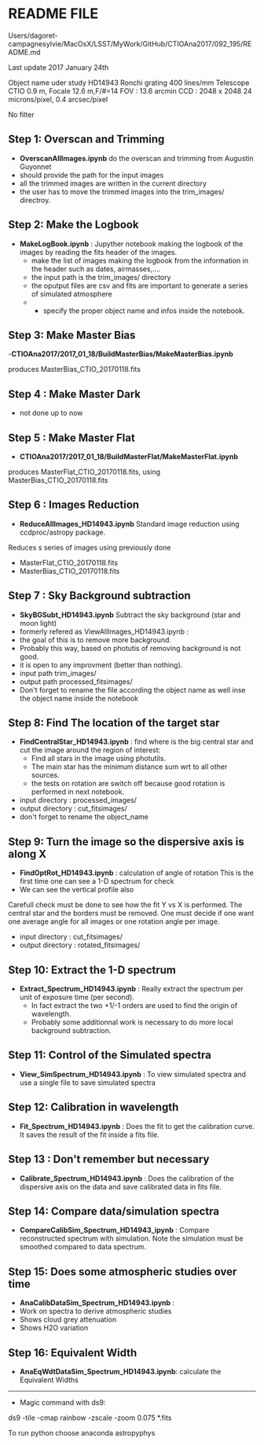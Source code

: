 README FILE
===========
Users/dagoret-campagnesylvie/MacOsX/LSST/MyWork/GitHub/CTIOAna2017/092_195/README.md

Last update 2017 January 24th


Object name uder study HD14943
Ronchi grating 400 lines/mm
Telescope CTIO 0.9 m, Focale 12.6 m,F/#=14
FOV : 13.6 arcmin
CCD : 2048 x 2048
24 microns/pixel, 0.4 arcsec/pixel

No filter

## Step 1: Overscan and Trimming
- **OverscanAllImages.ipynb** do the overscan and trimming from Augustin Guyonnet
- should provide the path for the input images
- all the trimmed images are written in the current directory
- the user has to move the trimmed images into the trim_images/ directroy.

## Step 2: Make the Logbook

- **MakeLogBook.ipynb** :  Jupyther notebook making the logbook of the images by reading the fits header of the images.
  - make the list of images making the logbook from the information in the header such as dates, airmasses,....
  - the input path is the trim_images/ directory 
  - the oputput files are csv and fits are important to generate a series of simulated atmosphere
  - - specify the proper object name and infos inside the notebook.

  
##  Step 3: Make Master Bias
-**CTIOAna2017/2017_01_18/BuildMasterBias/MakeMasterBias.ipynb**

produces  MasterBias_CTIO_20170118.fits				
## Step 4 : Make Master Dark
- not done up to now

## Step 5 : Make Master Flat
- **CTIOAna2017/2017_01_18/BuildMasterFlat/MakeMasterFlat.ipynb**

produces  MasterFlat_CTIO_20170118.fits, using  MasterBias_CTIO_20170118.fits				


## Step 6 : Images Reduction
- **ReduceAllImages_HD14943.ipynb** Standard image reduction using ccdproc/astropy package.

Reduces s series of images using previously done
- MasterFlat_CTIO_20170118.fits
- MasterBias_CTIO_20170118.fits		

## Step 7 : Sky Background subtraction
- **SkyBGSubt_HD14943.ipynb** Subtract the sky background (star and moon light)
- formerly refered as ViewAllImages_HD14943.ipynb : 
- the goal of this is to remove more background.
- Probably this way, based on photutis of removing background is not good.
- it is open to any improvment (better than nothing).
- input path trim_images/
- output path processed_fitsimages/
- Don't forget to rename the file according the object name as well inse the object name inside the notebook


## Step 8: Find The location of the target star

- **FindCentralStar_HD14943.ipynb**	: find where is the big central star and cut the image around the region of interest:
	- Find all stars in the image using photutils. 
	- The main star has the minimum distance sum wrt to all other sources.
	- the tests on rotation are switch off because good rotation is performed in next notebook.
- input directory : processed_images/
- output directory : cut_fitsimages/
- don't forget to rename the object_name

## Step 9: Turn the image so the dispersive axis is along X

- **FindOptRot_HD14943.ipynb** : calculation of angle of rotation
This is the first time one can see a 1-D spectrum for check
- We can see the vertical profile also

Carefull check must be done to see how the fit Y vs X is performed. The central star and the borders must be removed.
One must decide if one want one average angle for all images or one rotation angle per image.
- input directory : cut_fitsimages/
- output directory : rotated_fitsimages/

## Step 10: Extract the 1-D spectrum

- **Extract_Spectrum_HD14943.ipynb** : Really extract the spectrum per unit of exposure time
(per second). 
	- In fact extract the two +1/-1 orders are used to find the origin of wavelength.
	- Probably some additionnal work is necessary to do more local background subtraction.

## Step 11: Control of the Simulated spectra
- **View_SimSpectrum_HD14943.ipynb** : To view simulated spectra and use a single file to save simulated spectra


## Step 12: Calibration in wavelength

- **Fit_Spectrum_HD14943.ipynb** : Does the fit to get the calibration curve.
   It saves the result of the fit inside a fits file.
   
## Step 13 : Don't remember but necessary
- **Calibrate_Spectrum_HD14943.ipynb** : Does the calibration of the dispersive axis on the data and save calibrated data in fits file.

## Step 14: Compare data/simulation spectra
- **CompareCalibSim_Spectrum_HD14943_ipynb** : Compare reconstructed spectrum with simulation. Note the simulation must be smoothed compared to data spectrum.


## Step 15: Does some atmospheric studies over time
- **AnaCalibDataSim_Spectrum_HD14943.ipynb** :
- Work on spectra to derive atmospheric studies
- Shows cloud grey attenuation
- Shows H2O variation


## Step 16: Equivalent Width
- **AnaEqWdtDataSim_Spectrum_HD14943.ipynb**:
calculate  the Equivalent Widths


-----

- Magic command with ds9:

ds9 -tile -cmap rainbow -zscale  -zoom 0.075  *.fits

To run python choose anaconda astropyphys
	
